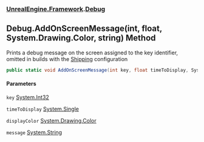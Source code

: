 ### [UnrealEngine.Framework](./UnrealEngine-Framework.md 'UnrealEngine.Framework').[Debug](./Debug.md 'UnrealEngine.Framework.Debug')
## Debug.AddOnScreenMessage(int, float, System.Drawing.Color, string) Method
Prints a debug message on the screen assigned to the key identifier, omitted in builds with the <a href="https://docs.unrealengine.com/en-US/Programming/Development/BuildConfigurations/index.html#buildconfigurationdescriptions">Shipping</a> configuration  
```csharp
public static void AddOnScreenMessage(int key, float timeToDisplay, System.Drawing.Color displayColor, string message);
```
#### Parameters
<a name='UnrealEngine-Framework-Debug-AddOnScreenMessage(int_float_System-Drawing-Color_string)-key'></a>
`key` [System.Int32](https://docs.microsoft.com/en-us/dotnet/api/System.Int32 'System.Int32')  
  
<a name='UnrealEngine-Framework-Debug-AddOnScreenMessage(int_float_System-Drawing-Color_string)-timeToDisplay'></a>
`timeToDisplay` [System.Single](https://docs.microsoft.com/en-us/dotnet/api/System.Single 'System.Single')  
  
<a name='UnrealEngine-Framework-Debug-AddOnScreenMessage(int_float_System-Drawing-Color_string)-displayColor'></a>
`displayColor` [System.Drawing.Color](https://docs.microsoft.com/en-us/dotnet/api/System.Drawing.Color 'System.Drawing.Color')  
  
<a name='UnrealEngine-Framework-Debug-AddOnScreenMessage(int_float_System-Drawing-Color_string)-message'></a>
`message` [System.String](https://docs.microsoft.com/en-us/dotnet/api/System.String 'System.String')  
  
